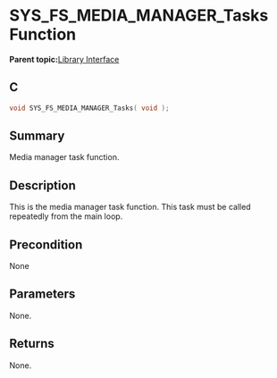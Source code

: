 # SYS\_FS\_MEDIA\_MANAGER\_Tasks Function

**Parent topic:**[Library Interface](GUID-42556FDF-A632-49FE-8A5E-9303A926578C.md)

## C

```c
void SYS_FS_MEDIA_MANAGER_Tasks( void );
```

## Summary

Media manager task function.

## Description

This is the media manager task function. This task must be called<br />repeatedly from the main loop.

## Precondition

None

## Parameters

None.

## Returns

None.

